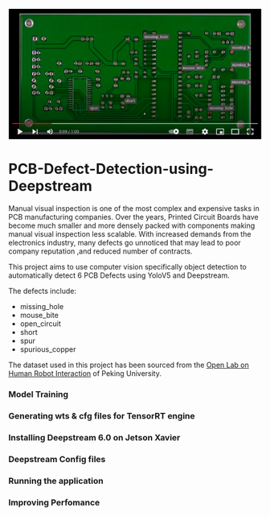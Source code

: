 [![Everything Is AWESOME](https://github.com/clintonoduor/PCB-Defect-Detection-using-Deepstream/blob/main/pcbscreenshot.png?raw=true)](https://www.youtube.com/watch?v=op_TjAQFLfs)


# PCB-Defect-Detection-using-Deepstream
Manual visual inspection is one of the most complex and expensive tasks in PCB manufacturing companies. Over the years, Printed Circuit Boards have become much smaller and more densely packed with components making manual visual inspection less scalable. With increased demands from the electronics industry, many defects go unnoticed that may lead to poor company reputation ,and reduced number of contracts.

This project aims to use computer vision specifically object detection to automatically detect 6 PCB Defects using YoloV5 and Deepstream.



The defects include:
-  missing_hole
-  mouse_bite
-  open_circuit
-  short
-  spur
-  spurious_copper

The dataset used in this project has been sourced from the [Open Lab on Human Robot Interaction](https://robotics.pkusz.edu.cn/resources/datasetENG/) of Peking University.

### Model Training
### Generating wts & cfg files for TensorRT engine
### Installing Deepstream 6.0 on Jetson Xavier
### Deepstream Config files
### Running the application
### Improving Perfomance

